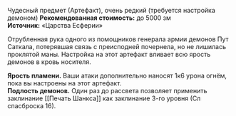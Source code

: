 Чудесный предмет (Артефакт), очень редкий (требуется настройка демоном)
**Рекомендованная стоимость:** до 5000 зм
**Источник:** «Царства Есферии»

Отрубленная рука одного из помощников генерала армии демонов Пут Саткала, потерявшая связь с преисподней почернела, но не лишилась проклятой маны. Настройка на этот артефакт вливает всю ярость демонов в кровь носителя.

**Ярость пламени.** Ваши атаки дополнительно наносят 1к6 урона огнём, пока вы настроены на этот артефакт.  
**Подлость демонов.** Один раз до рассвета позволяет применить заклинание [[Печать Шанкса]] как заклинание 3-го уровня (Сл спасброска 16).
